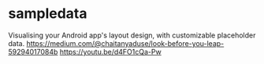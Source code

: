 # sampledata
Visualising your Android app's layout design, with customizable placeholder data.
https://medium.com/@chaitanyaduse/look-before-you-leap-59294017084b
https://youtu.be/d4FO1cQa-Pw
